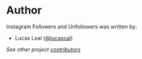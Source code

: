 # Author

Instagram Followers and Unfollowers was written by:

- Lucas Leal ([@lucasoal](https://github.com/lucasoal)) 

*See other project [contributors](https://github.com/lucasoal/InstagramFollowersAndUnfollowers/graphs/contributors)*